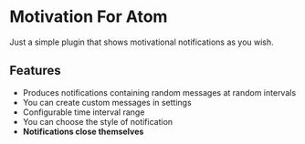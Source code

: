 # Motivation For Atom

Just a simple plugin that shows motivational notifications as you wish.

## Features

* Produces notifications containing random messages at random intervals
* You can create custom messages in settings
* Configurable time interval range
* You can choose the style of notification
* **Notifications close themselves**
